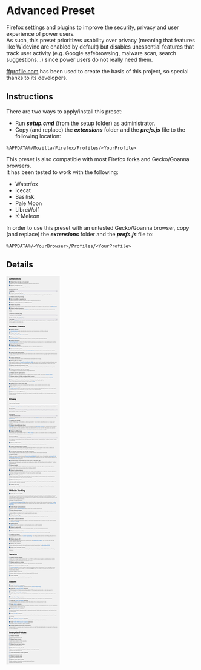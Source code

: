 # Advanced Preset

Firefox settings and plugins to improve the security, privacy and user experience of power users.  
As such, this preset prioritizes usability over privacy (meaning that features like Widevine are enabled by default) but disables unessential features that track user activity (e.g. Google safebrowsing, malware scan, search suggestions...) since power users do not really need them.

[ffprofile.com](https://ffprofile.com/) has been used to create the basis of this project, so special thanks to its developers.

## Instructions

There are two ways to apply/install this preset:
* Run **_setup.cmd_** (from the setup folder) as administrator.
* Copy (and replace) the **_extensions_** folder and the **_prefs.js_** file to the following location:
```
%APPDATA%/Mozilla/Firefox/Profiles/<YourProfile>
```

This preset is also compatible with most Firefox forks and Gecko/Goanna browsers.  
It has been tested to work with the following:
* Waterfox
* Icecat
* Basilisk
* Pale Moon
* LibreWolf
* K-Meleon

In order to use this preset with an untested Gecko/Goanna browser, copy (and replace) the **_extensions_** folder and the **_prefs.js_** file to:
```
%APPDATA%/<YourBrowser>/Profiles/<YourProfile>
```

## Details

![Details](Details.jpg)